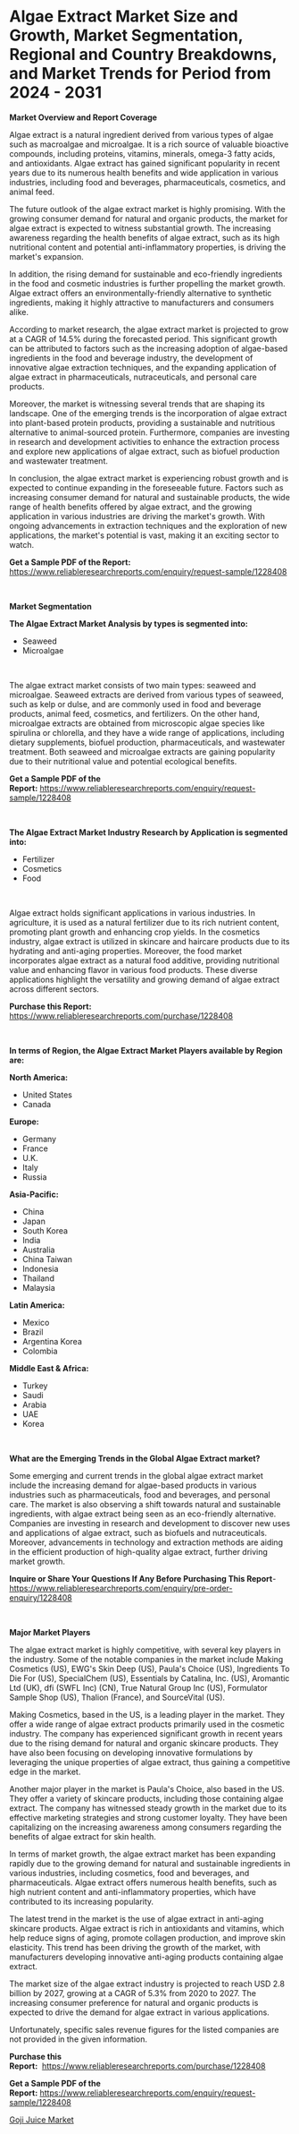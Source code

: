 <p><h1>Algae Extract Market Size and Growth, Market Segmentation, Regional and Country Breakdowns, and Market Trends for Period from 2024 -  2031</h1></p><p><strong>Market Overview and Report Coverage</strong></p>
<p><p>Algae extract is a natural ingredient derived from various types of algae such as macroalgae and microalgae. It is a rich source of valuable bioactive compounds, including proteins, vitamins, minerals, omega-3 fatty acids, and antioxidants. Algae extract has gained significant popularity in recent years due to its numerous health benefits and wide application in various industries, including food and beverages, pharmaceuticals, cosmetics, and animal feed.</p><p>The future outlook of the algae extract market is highly promising. With the growing consumer demand for natural and organic products, the market for algae extract is expected to witness substantial growth. The increasing awareness regarding the health benefits of algae extract, such as its high nutritional content and potential anti-inflammatory properties, is driving the market's expansion.</p><p>In addition, the rising demand for sustainable and eco-friendly ingredients in the food and cosmetic industries is further propelling the market growth. Algae extract offers an environmentally-friendly alternative to synthetic ingredients, making it highly attractive to manufacturers and consumers alike.</p><p>According to market research, the algae extract market is projected to grow at a CAGR of 14.5% during the forecasted period. This significant growth can be attributed to factors such as the increasing adoption of algae-based ingredients in the food and beverage industry, the development of innovative algae extraction techniques, and the expanding application of algae extract in pharmaceuticals, nutraceuticals, and personal care products.</p><p>Moreover, the market is witnessing several trends that are shaping its landscape. One of the emerging trends is the incorporation of algae extract into plant-based protein products, providing a sustainable and nutritious alternative to animal-sourced protein. Furthermore, companies are investing in research and development activities to enhance the extraction process and explore new applications of algae extract, such as biofuel production and wastewater treatment.</p><p>In conclusion, the algae extract market is experiencing robust growth and is expected to continue expanding in the foreseeable future. Factors such as increasing consumer demand for natural and sustainable products, the wide range of health benefits offered by algae extract, and the growing application in various industries are driving the market's growth. With ongoing advancements in extraction techniques and the exploration of new applications, the market's potential is vast, making it an exciting sector to watch.</p></p>
<p><strong>Get a Sample PDF of the Report:</strong> <a href="https://www.reliableresearchreports.com/enquiry/request-sample/1228408">https://www.reliableresearchreports.com/enquiry/request-sample/1228408</a></p>
<p>&nbsp;</p>
<p><strong>Market Segmentation</strong></p>
<p><strong>The Algae Extract Market Analysis by types is segmented into:</strong></p>
<p><ul><li>Seaweed</li><li>Microalgae</li></ul></p>
<p>&nbsp;</p>
<p><p>The algae extract market consists of two main types: seaweed and microalgae. Seaweed extracts are derived from various types of seaweed, such as kelp or dulse, and are commonly used in food and beverage products, animal feed, cosmetics, and fertilizers. On the other hand, microalgae extracts are obtained from microscopic algae species like spirulina or chlorella, and they have a wide range of applications, including dietary supplements, biofuel production, pharmaceuticals, and wastewater treatment. Both seaweed and microalgae extracts are gaining popularity due to their nutritional value and potential ecological benefits.</p></p>
<p><strong>Get a Sample PDF of the Report:</strong>&nbsp;<a href="https://www.reliableresearchreports.com/enquiry/request-sample/1228408">https://www.reliableresearchreports.com/enquiry/request-sample/1228408</a></p>
<p>&nbsp;</p>
<p><strong>The Algae Extract Market Industry Research by Application is segmented into:</strong></p>
<p><ul><li>Fertilizer</li><li>Cosmetics</li><li>Food</li></ul></p>
<p>&nbsp;</p>
<p><p>Algae extract holds significant applications in various industries. In agriculture, it is used as a natural fertilizer due to its rich nutrient content, promoting plant growth and enhancing crop yields. In the cosmetics industry, algae extract is utilized in skincare and haircare products due to its hydrating and anti-aging properties. Moreover, the food market incorporates algae extract as a natural food additive, providing nutritional value and enhancing flavor in various food products. These diverse applications highlight the versatility and growing demand of algae extract across different sectors.</p></p>
<p><strong>Purchase this Report:</strong>&nbsp; <a href="https://www.reliableresearchreports.com/purchase/1228408">https://www.reliableresearchreports.com/purchase/1228408</a></p>
<p>&nbsp;</p>
<p><strong>In terms of Region, the Algae Extract Market Players available by Region are:</strong></p>
<p>
    <p> <strong> North America: </strong>
        <ul>
            <li>United States</li>
            <li>Canada</li>
        </ul>
        </p> 
    <p> <strong> Europe: </strong>
        <ul>
            <li>Germany</li>
            <li>France</li>
            <li>U.K.</li>
            <li>Italy</li>
            <li>Russia</li>
        </ul>
        </p> 
    <p> <strong> Asia-Pacific: </strong>
        <ul>
            <li>China</li>
            <li>Japan</li>
            <li>South Korea</li>
            <li>India</li>
            <li>Australia</li>
            <li>China Taiwan</li>
            <li>Indonesia</li>
            <li>Thailand</li>
            <li>Malaysia</li>
        </ul>
        </p> 
    <p> <strong> Latin America: </strong>
        <ul>
            <li>Mexico</li>
            <li>Brazil</li>
            <li>Argentina Korea</li>
            <li>Colombia</li>
        </ul>
        </p> 
    <p> <strong> Middle East & Africa: </strong>
        <ul>
            <li>Turkey</li>
            <li>Saudi</li>
            <li>Arabia</li>
            <li>UAE</li>
            <li>Korea</li>
        </ul>
    </p>
    </p>
<p>&nbsp;</p>
<p><strong>What are the Emerging Trends in the Global Algae Extract market?</strong></p>
<p><p>Some emerging and current trends in the global algae extract market include the increasing demand for algae-based products in various industries such as pharmaceuticals, food and beverages, and personal care. The market is also observing a shift towards natural and sustainable ingredients, with algae extract being seen as an eco-friendly alternative. Companies are investing in research and development to discover new uses and applications of algae extract, such as biofuels and nutraceuticals. Moreover, advancements in technology and extraction methods are aiding in the efficient production of high-quality algae extract, further driving market growth.</p></p>
<p><strong>Inquire or Share Your Questions If Any Before Purchasing This Report</strong>- <a href="https://www.reliableresearchreports.com/enquiry/pre-order-enquiry/1228408">https://www.reliableresearchreports.com/enquiry/pre-order-enquiry/1228408</a></p>
<p>&nbsp;</p>
<p><strong>Major Market Players</strong></p>
<p><p>The algae extract market is highly competitive, with several key players in the industry. Some of the notable companies in the market include Making Cosmetics (US), EWG's Skin Deep (US), Paula's Choice (US), Ingredients To Die For (US), SpecialChem (US), Essentials by Catalina, Inc. (US), Aromantic Ltd (UK), dfi (SWFL Inc) (CN), True Natural Group Inc (US), Formulator Sample Shop (US), Thalion (France), and SourceVital (US).</p><p>Making Cosmetics, based in the US, is a leading player in the market. They offer a wide range of algae extract products primarily used in the cosmetic industry. The company has experienced significant growth in recent years due to the rising demand for natural and organic skincare products. They have also been focusing on developing innovative formulations by leveraging the unique properties of algae extract, thus gaining a competitive edge in the market.</p><p>Another major player in the market is Paula's Choice, also based in the US. They offer a variety of skincare products, including those containing algae extract. The company has witnessed steady growth in the market due to its effective marketing strategies and strong customer loyalty. They have been capitalizing on the increasing awareness among consumers regarding the benefits of algae extract for skin health.</p><p>In terms of market growth, the algae extract market has been expanding rapidly due to the growing demand for natural and sustainable ingredients in various industries, including cosmetics, food and beverages, and pharmaceuticals. Algae extract offers numerous health benefits, such as high nutrient content and anti-inflammatory properties, which have contributed to its increasing popularity.</p><p>The latest trend in the market is the use of algae extract in anti-aging skincare products. Algae extract is rich in antioxidants and vitamins, which help reduce signs of aging, promote collagen production, and improve skin elasticity. This trend has been driving the growth of the market, with manufacturers developing innovative anti-aging products containing algae extract.</p><p>The market size of the algae extract industry is projected to reach USD 2.8 billion by 2027, growing at a CAGR of 5.3% from 2020 to 2027. The increasing consumer preference for natural and organic products is expected to drive the demand for algae extract in various applications.</p><p>Unfortunately, specific sales revenue figures for the listed companies are not provided in the given information.</p></p>
<p><strong>Purchase this Report:</strong>&nbsp;&nbsp;<a href="https://www.reliableresearchreports.com/purchase/1228408">https://www.reliableresearchreports.com/purchase/1228408</a></p>
<p></p>
<p><strong>Get a Sample PDF of the Report:</strong>&nbsp;<a href="https://www.reliableresearchreports.com/enquiry/request-sample/1228408">https://www.reliableresearchreports.com/enquiry/request-sample/1228408</a></p>
<p><p><a href="https://github.com/kosella/Market-Research-Report-List-1/blob/main/goji-juice-market.md">Goji Juice Market</a></p></p>